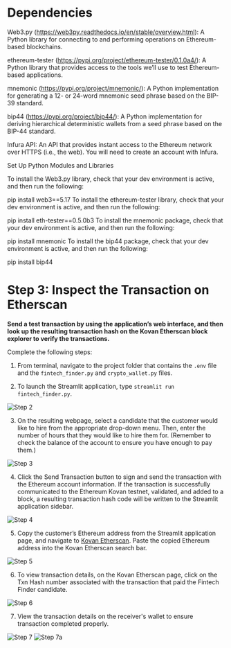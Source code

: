 # Dependencies

Web3.py (https://web3py.readthedocs.io/en/stable/overview.html): A Python library for connecting to and performing operations on Ethereum-based blockchains.

ethereum-tester (https://pypi.org/project/ethereum-tester/0.1.0a4/): A Python library that provides access to the tools we’ll use to test Ethereum-based applications.

mnemonic (https://pypi.org/project/mnemonic/): A Python implementation for generating a 12- or 24-word mnemonic seed phrase based on the BIP-39 standard.

bip44 (https://pypi.org/project/bip44/): A Python implementation for deriving hierarchical deterministic wallets from a seed phrase based on the BIP-44 standard.

Infura API: An API that provides instant access to the Ethereum network over HTTPS (i.e., the web). You will need to create an account with Infura.

Set Up Python Modules and Libraries

To install the Web3.py library, check that your dev environment is active, and then run the following:

pip install web3==5.17
To install the ethereum-tester library, check that your dev environment is active, and then run the following:

pip install eth-tester==0.5.0b3
To install the mnemonic package, check that your dev environment is active, and then run the following:

pip install mnemonic
To install the bip44 package, check that your dev environment is active, and then run the following:

pip install bip44

# Step 3: Inspect the Transaction on Etherscan

**Send a test transaction by using the application’s web interface, and then
look up the resulting transaction hash on the Kovan Etherscan block explorer
to verify the transactions.**

Complete the following steps:

1. From terminal, navigate to the project folder that contains
the `.env` file and the `fintech_finder.py` and `crypto_wallet.py` files.

2. To launch the Streamlit application,
type `streamlit run fintech_finder.py`.

![Step 2](Images/step_1.jpg)

3. On the resulting webpage, select a candidate that the customer would like to hire
from the appropriate drop-down menu. Then, enter the number of hours that they
would like to hire them for. (Remember to check the balance of the account to ensure 
you have enough to pay them.)

![Step 3](../step_2.jpg)

4. Click the Send Transaction button to sign and send the transaction with
the Ethereum account information. If the transaction is successfully
communicated to the Ethereum Kovan testnet, validated, and added to a block,
a resulting transaction hash code will be written to the Streamlit
application sidebar.

![Step 4](./step_3.jpg)

5. Copy the customer’s Ethereum address from the Streamlit application
page, and navigate to [Kovan Etherscan](https://kovan.etherscan.io/).
Paste the copied Ethereum address into the Kovan Etherscan search bar.

![Step 5](/step_4.jpg)    

6. To view transaction details, on the Kovan Etherscan page, click on the Txn Hash number associated with
the transaction that paid the Fintech Finder candidate.

 ![Step 6](./Images/step_5.jpg)  

7. View the transaction details on the receiver's wallet to ensure transaction completed properly.

 ![Step 7](/Images/step_6.jpg) 
 ![Step 7a]("Images/step_7.jpg")